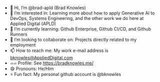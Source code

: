 - 👋 Hi, I’m @brad-apld (Brad Knowles)
- 👀 I’m interested in: Learning more about how to apply Generative AI to DevOps, Systems Engineering, and the other work we do here at Applied Digital (APLD)
- 🌱 I’m currently learning: Github Enterprise, Github CI/CD, and Github Runners
- 💞️ I’m looking to collaborate on: Projects directly related to my employment
- 📫 How to reach me: My work e-mail address is bknowles@AppliedDigital.com
- ⌮⌮ Profile: See https://bradknowles.me/
- 😄 Pronouns: He/Him
- ⚡ Fun fact: My personal github account is @bknowles

<!---
brad-apld/brad-apld is a ✨ special ✨ repository because its `README.md` (this file) appears on your GitHub profile.
You can click the Preview link to take a look at your changes.
--->
